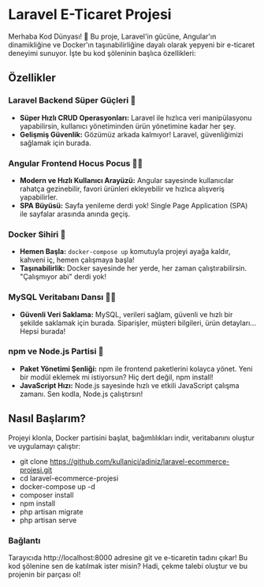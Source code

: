 # Laravel E-Ticaret Projesi

Merhaba Kod Dünyası! 🚀 Bu proje, Laravel'in gücüne, Angular'ın dinamikliğine ve Docker'ın taşınabilirliğine dayalı olarak yepyeni bir e-ticaret deneyimi sunuyor. İşte bu kod şöleninin başlıca özellikleri:

## Özellikler

### Laravel Backend Süper Güçleri 💪
- **Süper Hızlı CRUD Operasyonları:** Laravel ile hızlıca veri manipülasyonu yapabilirsin, kullanıcı yönetiminden ürün yönetimine kadar her şey.
- **Gelişmiş Güvenlik:** Gözümüz arkada kalmıyor! Laravel, güvenliğimizi sağlamak için burada.

### Angular Frontend Hocus Pocus 🎩✨
- **Modern ve Hızlı Kullanıcı Arayüzü:** Angular sayesinde kullanıcılar rahatça gezinebilir, favori ürünleri ekleyebilir ve hızlıca alışveriş yapabilirler.
- **SPA Büyüsü:** Sayfa yenileme derdi yok! Single Page Application (SPA) ile sayfalar arasında anında geçiş.

### Docker Sihiri 🐳
- **Hemen Başla:** `docker-compose up` komutuyla projeyi ayağa kaldır, kahveni iç, hemen çalışmaya başla!
- **Taşınabilirlik:** Docker sayesinde her yerde, her zaman çalıştırabilirsin. "Çalışmıyor abi" derdi yok!

### MySQL Veritabanı Dansı 🕺💃
- **Güvenli Veri Saklama:** MySQL, verileri sağlam, güvenli ve hızlı bir şekilde saklamak için burada. Siparişler, müşteri bilgileri, ürün detayları... Hepsi burada!

### npm ve Node.js Partisi 🎉
- **Paket Yönetimi Şenliği:** npm ile frontend paketlerini kolayca yönet. Yeni bir modül eklemek mi istiyorsun? Hiç dert değil, npm install!
- **JavaScript Hızı:** Node.js sayesinde hızlı ve etkili JavaScript çalışma zamanı. Sen kodla, Node.js çalıştırsın!

## Nasıl Başlarım?

Projeyi klonla, Docker partisini başlat, bağımlılıkları indir, veritabanını oluştur ve uygulamayı çalıştır:

   
   * git clone https://github.com/kullanici/adiniz/laravel-ecommerce-projesi.git
   * cd laravel-ecommerce-projesi
   * docker-compose up -d
   * composer install
   * npm install
   * php artisan migrate
   * php artisan serve

### Bağlantı
Tarayıcıda http://localhost:8000 adresine git ve e-ticaretin tadını çıkar!
Bu kod şölenine sen de katılmak ister misin? Hadi, çekme talebi oluştur ve bu projenin bir parçası ol!
